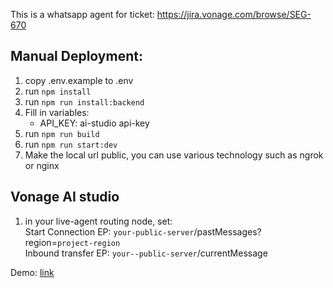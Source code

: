 This is a whatsapp agent for ticket: https://jira.vonage.com/browse/SEG-670

## Manual Deployment:

1. copy .env.example to .env
2. run `npm install`
3. run `npm run install:backend`
4. Fill in variables:
   - API_KEY: ai-studio api-key
5. run `npm run build`
6. run `npm run start:dev`
7. Make the local url public, you can use various technology such as ngrok or nginx

## Vonage AI studio

1. in your live-agent routing node, set:\
   Start Connection EP: `your-public-server`/pastMessages?region=`project-region`\
   Inbound transfer EP: `your--public-server`/currentMessage

Demo: [link](https://drive.google.com/file/d/1B7HcarX8gUMe73GG2ZNxZEef-ZhQFPLH/view)
